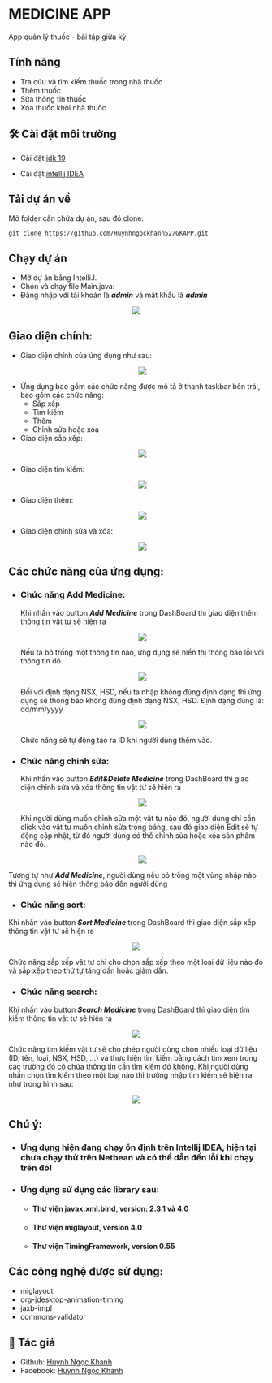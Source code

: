 # MEDICINE APP
App quản lý thuốc - bài tập giữa kỳ

## Tính năng
- Tra cứu và tìm kiếm thuốc trong nhà thuốc
- Thêm thuốc
- Sửa thông tin thuốc
- Xóa thuốc khỏi nhà thuốc

## 🛠️ Cài đặt môi trường

* Cài đặt [jdk 19](https://download.oracle.com/java/19/archive/jdk-19.0.2_windows-x64_bin.exe)

* Cài đặt [intellij IDEA](https://www.jetbrains.com/idea/download/download-thanks.html?platform=windows)

## Tải dự án về
Mở folder cần chứa dự án, sau đó clone:
```
git clone https://github.com/Huynhngockhanh52/GKAPP.git
```

## Chạy dự án
 - Mở dự án bằng IntelliJ.
 - Chọn và chạy file Main.java: 
 - Đăng nhập với tài khoản là ***admin*** và mật khẩu là ***admin***
 <p align="center">
   <img src="image/uiapp.png"  >
 </p>

## Giao diện chính:
- Giao diện chính của ứng dụng như sau:
  <p align="center">
    <img src="image/dashboard.png"  >
  </p>
- Ứng dụng bao gồm các chức năng được mô tả ở thanh taskbar bên trái, bao gồm các chức năng:
  + Sắp xếp
  + Tìm kiếm
  + Thêm
  + Chỉnh sửa hoặc xóa
- Giao diện sắp xếp:
  <p align="center">
    <img src="image/sort.png"  >
  </p>
- Giao diện tìm kiếm:
  <p align="center">
    <img src="image/search.png"  >
  </p>
- Giao diện thêm:
  <p align="center">
    <img src="image/add.png"  >
  </p>
- Giao diện chỉnh sửa và xóa:
  <p align="center">
    <img src="image/edit.png"  >
  </p>
## Các chức năng của ứng dụng:
- ### Chức năng Add Medicine:
  Khi nhấn vào button ***Add Medicine*** trong DashBoard thì giao diện thêm thông tin vật tư sẽ hiện ra
  <p align="center">
    <img src="image/exam-add.png"  >
  </p>
  Nếu ta bỏ trống một thông tin nào, ứng dụng sẽ hiển thị thông báo lỗi với thông tin đó. 
  <p align="center">
    <img src="image/exam-nameMec.png"  >
  </p>
  Đối với định dạng NSX, HSD, nếu ta nhập không đúng định dạng thì ứng dụng sẽ thông báo không đúng định dạng NSX, HSD. Định dạng đúng là: dd/mm/yyyy
  <p align="center">
    <img src="image/exam-nsxMec.png"  >
  </p>
  Chức năng sẽ tự động tạo ra ID khi người dùng thêm vào.
  
- ### Chức năng chỉnh sửa:
  Khi nhấn vào button ***Edit&Delete Medicine*** trong DashBoard thì giao diện chỉnh sửa và xóa thông tin vật tư sẽ hiện ra
  <p align="center">
    <img src="image/exam-edit.png"  >
  </p>
  Khi người dùng muốn chỉnh sửa một vật tư nào đó, người dùng chỉ cần click vào vật tư muốn chỉnh sửa trong bảng, sau đó giao diện Edit sẽ tự động cập nhật, từ đó người dùng có thể chỉnh sửa hoặc xóa sản phẩm nào đó. 
  <p align="center">
   <img src="image/edit.png"  >
  </p>
 Tương tự như ***Add Medicine***, người dùng nếu bỏ trống một vùng nhập nào thì ứng dụng sẽ hiện thông báo đến người dùng
- ### Chức năng sort:
 Khi nhấn vào button ***Sort Medicine*** trong DashBoard thì giao diện sắp xếp thông tin vật tư sẽ hiện ra
  <p align="center">
    <img src="image/exam-sort.png"  >
  </p>
  Chức năng sắp xếp vật tư chỉ cho chọn sắp xếp theo một loại dữ liệu nào đó và sắp xếp theo thứ tự tăng dần hoặc giảm dần.
  
- ### Chức năng search:
 Khi nhấn vào button ***Search Medicine*** trong DashBoard thì giao diện tìm kiếm thông tin vật tư sẽ hiện ra
  <p align="center">
    <img src="image/search.png"  >
  </p>
  Chức năng tìm kiếm vật tư sẽ cho phép người dùng chọn nhiều loại dữ liệu (ID, tên, loại, NSX, HSD, ...) và thực hiện tìm kiếm bằng cách tìm xem trong các trường đó có chứa thông tin cần tìm kiếm đó không.
  Khi người dùng nhấn chọn tìm kiếm theo một loại nào thì trường nhập tìm kiếm sẽ hiện ra như trong hình sau:
  <p align="center">
    <img src="image/exam-search.png"  >
  </p>
  
## Chú ý: 
- ### Ứng dụng hiện đang chạy ổn định trên Intellij IDEA, hiện tại chưa chạy thử trên Netbean và có thể dẫn đến lỗi khi chạy trên đó!
- ### Ứng dụng sử dụng các library sau:
  + #### Thư viện javax.xml.bind, version: 2.3.1 và 4.0
  + #### Thư viện miglayout, version 4.0
  + #### Thư viện TimingFramework, version 0.55

## Các công nghệ được sử dụng:
- miglayout 
- org-jdesktop-animation-timing
- jaxb-impl
- commons-validator

## 🚀 Tác giả
- Github: [Huỳnh Ngọc Khanh](https://github.com/Huynhngockhanh52)
- Facebook: [Huỳnh Ngọc Khanh](https://www.facebook.com/profile.php?id=100008769732209)
